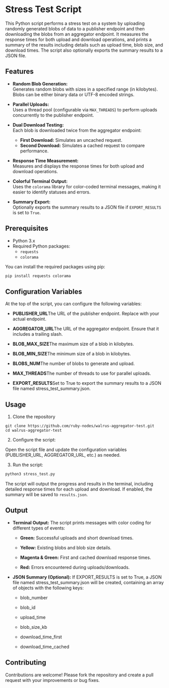 # Stress Test Script

This Python script performs a stress test on a system by uploading randomly generated blobs of data to a publisher endpoint and then downloading the blobs from an aggregator endpoint. It measures the response times for both upload and download operations, and prints a summary of the results including details such as upload time, blob size, and download times. The script also optionally exports the summary results to a JSON file.

## Features

- **Random Blob Generation:**  
  Generates random blobs with sizes in a specified range (in kilobytes). Blobs can be either binary data or UTF-8 encoded strings.

- **Parallel Uploads:**  
  Uses a thread pool (configurable via `MAX_THREADS`) to perform uploads concurrently to the publisher endpoint.

- **Dual Download Testing:**  
  Each blob is downloaded twice from the aggregator endpoint:
  - **First Download:** Simulates an uncached request.
  - **Second Download:** Simulates a cached request to compare performance.

- **Response Time Measurement:**  
  Measures and displays the response times for both upload and download operations.

- **Colorful Terminal Output:**  
  Uses the `colorama` library for color-coded terminal messages, making it easier to identify statuses and errors.

- **Summary Export:**  
  Optionally exports the summary results to a JSON file if `EXPORT_RESULTS` is set to `True`.

## Prerequisites

- Python 3.x
- Required Python packages:
  - `requests`
  - `colorama`

You can install the required packages using pip:

```bash
pip install requests colorama
```

Configuration Variables
-----------------------

At the top of the script, you can configure the following variables:

*   **PUBLISHER\_URL**The URL of the publisher endpoint. Replace with your actual endpoint.
    
*   **AGGREGATOR\_URL**The URL of the aggregator endpoint. Ensure that it includes a trailing slash.
    
*   **BLOB\_MAX\_SIZE**The maximum size of a blob in kilobytes.
    
*   **BLOB\_MIN\_SIZE**The minimum size of a blob in kilobytes.
    
*   **BLOBS\_NUM**The number of blobs to generate and upload.
    
*   **MAX\_THREADS**The number of threads to use for parallel uploads.
    
*   **EXPORT\_RESULTS**Set to True to export the summary results to a JSON file named stress\_test\_summary.json.
    

Usage
-----

1. Clone the repository
```
git clone https://github.com/ruby-nodes/walrus-aggregator-test.git
cd walrus-aggregator-test
```
2. Configure the script:

Open the script file and update the configuration variables (PUBLISHER_URL, AGGREGATOR_URL, etc.) as needed.

3. Run the script:
```bash
python3 stress_test.py
```
The script will output the progress and results in the terminal, including detailed response times for each upload and download. If enabled, the summary will be saved to `results.json`.

Output
------

* **Terminal Output:** The script prints messages with color coding for different types of events:
    
    *   **Green:** Successful uploads and short download times.
        
    *   **Yellow:** Existing blobs and blob size details.
        
    *   **Magenta & Green:** First and cached download response times.
        
    *   **Red:** Errors encountered during uploads/downloads.
        
* **JSON Summary (Optional):** If EXPORT\_RESULTS is set to True, a JSON file named stress\_test\_summary.json will be created, containing an array of objects with the following keys:
    
    *   blob\_number
        
    *   blob\_id
        
    *   upload\_time
        
    *   blob\_size\_kb
        
    *   download\_time\_first
        
    *   download\_time\_cached

Contributing
------------

Contributions are welcome! Please fork the repository and create a pull request with your improvements or bug fixes.
